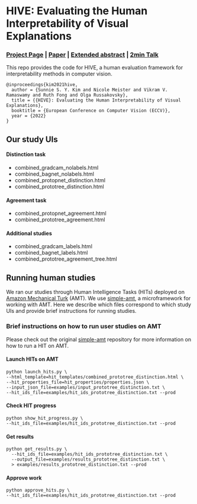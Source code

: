 # HIVE: Evaluating the Human Interpretability of Visual Explanations


### [Project Page](https://princetonvisualai.github.io/HIVE/) | [Paper](https://arxiv.org/abs/2112.03184) | [Extended abstract](https://drive.google.com/file/d/1nOYfy_0e61cGGDzwreCI4IUly1VbTgur/view?usp=sharing) | [2min Talk](https://youtu.be/BDlFb1CFQRQ)

This repo provides the code for HIVE, a human evaluation framework for interpretability methods in computer vision.

```
@inproceedings{kim2021hive,
  author = {Sunnie S. Y. Kim and Nicole Meister and Vikram V. Ramaswamy and Ruth Fong and Olga Russakovsky},
  title = {{HIVE}: Evaluating the Human Interpretability of Visual Explanations},
  booktitle = {European Conference on Computer Vision (ECCV)},
  year = {2022}
}
```


## Our study UIs

#### Distinction task
- combined_gradcam_nolabels.html
- combined_bagnet_nolabels.html
- combined_protopnet_distinction.html
- combined_prototree_distinction.html

#### Agreement task
- combined_protopnet_agreement.html
- combined_prototree_agreement.html

#### Additional studies
- combined_gradcam_labels.html
- combined_bagnet_labels.html
- combined_prototree_agreement_tree.html



## Running human studies

We ran our studies through Human Intelligence Tasks (HITs) deployed on [Amazon Mechanical Turk](https://www.mturk.com/) (AMT).
We use [simple-amt](https://github.com/jcjohnson/simple-amt), a microframework for working with AMT. 
Here we describe which files correspond to which study UIs and provide brief instructions for running studies. 

### Brief instructions on how to run user studies on AMT

Please check out the original [simple-amt](https://github.com/jcjohnson/simple-amt) repository for more information on how to run a HIT on AMT.

#### Launch HITs on AMT
```
python launch_hits.py \
--html_template=hit_templates/combined_prototree_distinction.html \
--hit_properties_file=hit_properties/properties.json \
--input_json_file=examples/input_prototree_distinction.txt \
--hit_ids_file=examples/hit_ids_prototree_distinction.txt --prod
```

#### Check HIT progress
```
python show_hit_progress.py \
--hit_ids_file=examples/hit_ids_prototree_distinction.txt --prod
```

#### Get results
```
python get_results.py \
  --hit_ids_file=examples/hit_ids_prototree_distinction.txt \
  --output_file=examples/results_prototree_distinction.txt \
  > examples/results_prototree_distinction.txt --prod
```

#### Approve work
```
python approve_hits.py \
--hit_ids_file=examples/hit_ids_prototree_distinction.txt --prod
```
